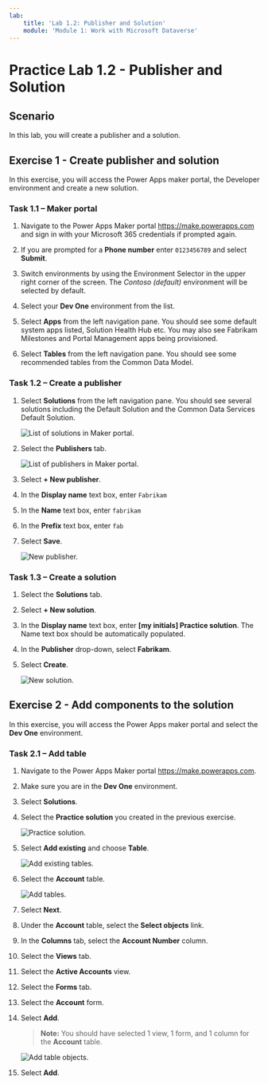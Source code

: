 ```yaml
---
lab:
    title: 'Lab 1.2: Publisher and Solution'
    module: 'Module 1: Work with Microsoft Dataverse'
---
```


# Practice Lab 1.2 - Publisher and Solution

## Scenario

In this lab, you will create a publisher and a solution.

## Exercise 1 - Create publisher and solution

In this exercise, you will access the Power Apps maker portal, the Developer environment and create a new solution.

### Task 1.1 – Maker portal

1. Navigate to the Power Apps Maker portal <https://make.powerapps.com> and sign in with your Microsoft 365 credentials if prompted again.

1. If you are prompted for a **Phone number** enter `0123456789` and select **Submit**.

1. Switch environments by using the Environment Selector in the upper right corner of the screen. The *Contoso (default)* environment will be selected by default.

1. Select your **Dev One** environment from the list.

1. Select **Apps** from the left navigation pane. You should see some default system apps listed, Solution Health Hub etc. You may also see Fabrikam Milestones and Portal Management apps being provisioned.

1. Select **Tables** from the left navigation pane. You should see some recommended tables from the Common Data Model.


### Task 1.2 – Create a publisher

1. Select **Solutions** from the left navigation pane. You should see several solutions including the Default Solution and the Common Data Services Default Solution.

    ![List of solutions in Maker portal.](../media/solutions-list.png)

1. Select the **Publishers** tab.

    ![List of publishers in Maker portal.](../media/publishers-list.png)

1. Select **+ New publisher**.

1. In the **Display name** text box, enter `Fabrikam`

1. In the **Name** text box, enter `fabrikam`

1. In the **Prefix** text box, enter `fab`

1. Select **Save**.

    ![New publisher.](../media/new-publisher.png)


### Task 1.3 – Create a solution

1. Select the **Solutions** tab.

1. Select **+ New solution**.

1. In the **Display name** text box, enter **[my initials] Practice solution**. The Name text box should be automatically populated.

1. In the **Publisher** drop-down, select **Fabrikam**.

1. Select **Create**.

    ![New solution.](../media/new-solution.png)

## Exercise 2 - Add components to the solution

In this exercise, you will access the Power Apps maker portal and select the **Dev One** environment.

### Task 2.1 – Add table

1. Navigate to the Power Apps Maker portal <https://make.powerapps.com>.

1. Make sure you are in the **Dev One** environment.

1. Select **Solutions**.

1. Select the **Practice solution** you created in the previous exercise.

    ![Practice solution.](../media/practice-solution.png)

1. Select **Add existing** and choose **Table**.

    ![Add existing tables.](../media/add-existing.png)

1. Select the **Account** table.

    ![Add tables.](../media/add-tables.png)

1. Select **Next**. 

1. Under the **Account** table, select the **Select objects** link.

1. In the **Columns** tab, select the **Account Number** column.

1. Select the **Views** tab.

1. Select the **Active Accounts** view.

1. Select the **Forms** tab.

1. Select the **Account** form.

1. Select **Add**.

    > **Note:** You should have selected 1 view, 1 form, and 1 column for the **Account** table.

    ![Add table objects.](../media/add-objects.png)

1. Select **Add**.

